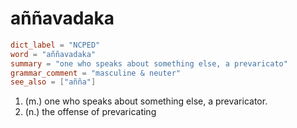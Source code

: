 # aññavadaka

``` toml
dict_label = "NCPED"
word = "aññavadaka"
summary = "one who speaks about something else, a prevaricato"
grammar_comment = "masculine & neuter"
see_also = ["añña"]
```

1. (m.) one who speaks about something else, a prevaricator.
2. (n.) the offense of prevaricating

